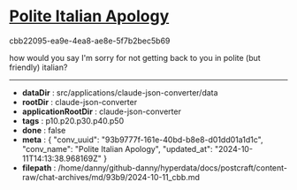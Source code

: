 # [Polite Italian Apology](https://claude.ai/chat/93b9777f-161e-40bd-b8e8-d01dd01a1d1c)

cbb22095-ea9e-4ea8-ae8e-5f7b2bec5b69

how would you say I'm sorry for not getting back to you in polite (but friendly) italian?

---

* **dataDir** : src/applications/claude-json-converter/data
* **rootDir** : claude-json-converter
* **applicationRootDir** : claude-json-converter
* **tags** : p10.p20.p30.p40.p50
* **done** : false
* **meta** : {
  "conv_uuid": "93b9777f-161e-40bd-b8e8-d01dd01a1d1c",
  "conv_name": "Polite Italian Apology",
  "updated_at": "2024-10-11T14:13:38.968169Z"
}
* **filepath** : /home/danny/github-danny/hyperdata/docs/postcraft/content-raw/chat-archives/md/93b9/2024-10-11_cbb.md